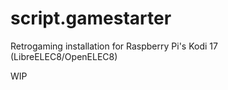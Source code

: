# script.gamestarter
Retrogaming installation for Raspberry Pi's Kodi 17 (LibreELEC8/OpenELEC8)

WIP
